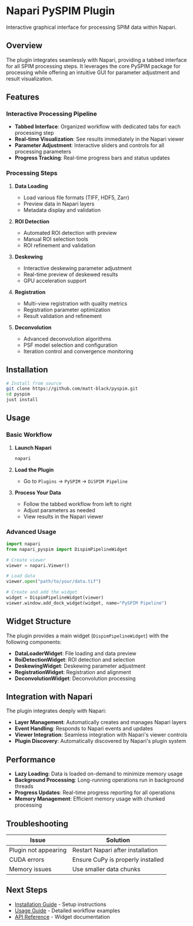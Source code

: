 # Napari PySPIM Plugin

Interactive graphical interface for processing SPIM data within Napari.

## Overview

The plugin integrates seamlessly with Napari, providing a tabbed interface for all SPIM processing steps. It leverages the core PySPIM package for processing while offering an intuitive GUI for parameter adjustment and result visualization.

## Features

### Interactive Processing Pipeline
- **Tabbed Interface**: Organized workflow with dedicated tabs for each processing step
- **Real-time Visualization**: See results immediately in the Napari viewer
- **Parameter Adjustment**: Interactive sliders and controls for all processing parameters
- **Progress Tracking**: Real-time progress bars and status updates

### Processing Steps

1. **Data Loading**
   - Load various file formats (TIFF, HDF5, Zarr)
   - Preview data in Napari layers
   - Metadata display and validation

2. **ROI Detection**
   - Automated ROI detection with preview
   - Manual ROI selection tools
   - ROI refinement and validation

3. **Deskewing**
   - Interactive deskewing parameter adjustment
   - Real-time preview of deskewed results
   - GPU acceleration support

4. **Registration**
   - Multi-view registration with quality metrics
   - Registration parameter optimization
   - Result validation and refinement

5. **Deconvolution**
   - Advanced deconvolution algorithms
   - PSF model selection and configuration
   - Iteration control and convergence monitoring

## Installation

```bash
# Install from source
git clone https://github.com/matt-black/pyspim.git
cd pyspim
just install
```

## Usage

### Basic Workflow

1. **Launch Napari**
   ```bash
   napari
   ```

2. **Load the Plugin**
   - Go to `Plugins` → `PySPIM` → `DiSPIM Pipeline`

3. **Process Your Data**
   - Follow the tabbed workflow from left to right
   - Adjust parameters as needed
   - View results in the Napari viewer

### Advanced Usage

```python
import napari
from napari_pyspim import DispimPipelineWidget

# Create viewer
viewer = napari.Viewer()

# Load data
viewer.open("path/to/your/data.tif")

# Create and add the widget
widget = DispimPipelineWidget(viewer)
viewer.window.add_dock_widget(widget, name="PySPIM Pipeline")
```

## Widget Structure

The plugin provides a main widget (`DispimPipelineWidget`) with the following components:

- **DataLoaderWidget**: File loading and data preview
- **RoiDetectionWidget**: ROI detection and selection
- **DeskewingWidget**: Deskewing parameter adjustment
- **RegistrationWidget**: Registration and alignment
- **DeconvolutionWidget**: Deconvolution processing

## Integration with Napari

The plugin integrates deeply with Napari:

- **Layer Management**: Automatically creates and manages Napari layers
- **Event Handling**: Responds to Napari events and updates
- **Viewer Integration**: Seamless integration with Napari's viewer controls
- **Plugin Discovery**: Automatically discovered by Napari's plugin system

## Performance

- **Lazy Loading**: Data is loaded on-demand to minimize memory usage
- **Background Processing**: Long-running operations run in background threads
- **Progress Updates**: Real-time progress reporting for all operations
- **Memory Management**: Efficient memory usage with chunked processing

## Troubleshooting

| **Issue** | **Solution** |
|-----------|--------------|
| Plugin not appearing | Restart Napari after installation |
| CUDA errors | Ensure CuPy is properly installed |
| Memory issues | Use smaller data chunks |

## Next Steps

- [Installation Guide](installation.md) - Setup instructions
- [Usage Guide](usage.md) - Detailed workflow examples
- [API Reference](api.md) - Widget documentation 